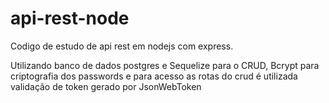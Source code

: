 # api-rest-node

Codigo de estudo de api rest em nodejs com express.

Utilizando banco de dados postgres e Sequelize para o CRUD,
Bcrypt para criptografia dos passwords e 
para acesso as rotas do crud é utilizada validação de token gerado por JsonWebToken
